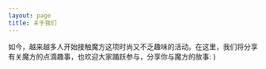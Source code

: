 ```yaml
---
layout: page
title: 关于我们
---
```


<p class="message">
  如今，越来越多人开始接触魔方这项时尚又不乏趣味的活动。在这里，我们将分享有关魔方的点滴趣事，也欢迎大家踊跃参与，分享你与魔方的故事: )
</p>


